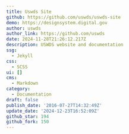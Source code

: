 ```yaml
---
title: Uswds Site
github: https://github.com/uswds/uswds-site
demo: https://designsystem.digital.gov
author: uswds
author_link: https://github.com/uswds
date: 2024-11-28T21:26:12.217Z
description: USWDS website and documentation
ssg:
  - Jekyll
css:
  - SCSS
ui: []
cms:
  - Markdown
category:
  - Documentation
draft: false
publish_date: '2016-07-27T14:32:49Z'
update_date: '2024-12-23T16:52:09Z'
github_star: 194
github_fork: 150
---
```

